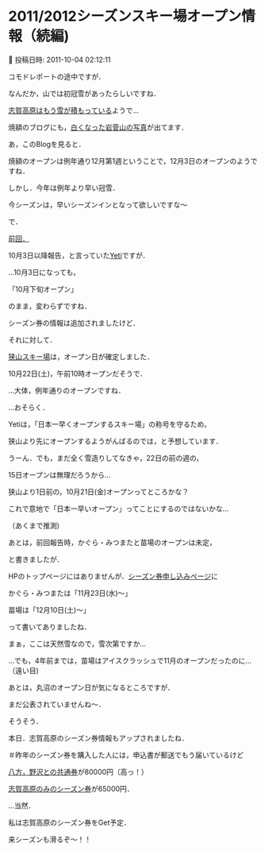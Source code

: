 # 2011/2012シーズンスキー場オープン情報（続編)

📅 投稿日時: 2011-10-04 02:12:11

コモドレポートの途中ですが．





なんだか，山では初冠雪があったらしいですね．


[志賀高原はもう雪が積もっている](http://blog.goo.ne.jp/ginrei1/e/c1924b59883b1ad03a230698016df75e)ようで…


焼額のブログにも，[白くなった岩菅山の写真](http://blog.princehotels.co.jp/yakebi/2011/10/03/)が出てます．


あ，このBlogを見ると．


焼額のオープンは例年通り12月第1週ということで，12月3日のオープンのようですね．





しかし．今年は例年より早い冠雪．


今シーズンは，早いシーズンインとなって欲しいですな～





で．


[前回．](e1b08a579180efacec1f32a3fca7736ff.md)


10月3日以降報告，と言っていた[Yeti](http://www.yeti-resort.com/)ですが．


…10月3日になっても，


「10月下旬オープン」


のまま，変わらずですね．


シーズン券の情報は追加されましたけど．





それに対して．


[狭山スキー場](http://www.sayama-ski.jp/)は，オープン日が確定しました．


10月22日(土)，午前10時オープンだそうで．


…大体，例年通りのオープンですね．





…おそらく．


Yetiは，「日本一早くオープンするスキー場」の称号を守るため，


狭山より先にオープンするようがんばるのでは，と予想しています．


うーん．でも，まだ全く雪造りしてなきゃ，22日の前の週の，


15日オープンは無理だろうから…


狭山より1日前の，10月21日(金)オープンってところかな？


これで意地で「日本一早いオープン」ってことにするのではないかな…


（あくまで推測)





あとは，前回報告時，かぐら・みつまたと苗場のオープンは未定，


と書きましたが．


HPのトップページにはありませんが．[シーズン券申し込みページ](http://www.princehotels.co.jp/ski/naeba/information/season_ticket/)に


かぐら・みつまたは「11月23日(水)～」


苗場は「12月10日(土)～」


って書いてありましたね．


まぁ，ここは天然雪なので，雪次第ですか…


…でも，4年前までは，苗場はアイスクラッシュで11月のオープンだったのに…（遠い目)





あとは，丸沼のオープン日が気になるところですが．


まだ公表されていませんね～．





そうそう．


本日．志賀高原のシーズン券情報もアップされましたね．


＃昨年のシーズン券を購入した人には，申込書が郵送でもう届いているけど





[八方，野沢との共通券](http://www.shigakogen-ski.com/seazon-pass/?PassID=1)が80000円（高っ！）


[志賀高原のみのシーズン券](http://www.shigakogen-ski.com/seazon-pass/?PassID=2)が65000円．





…当然．


私は志賀高原のシーズン券をGet予定．





来シーズンも滑るぞ～！！
